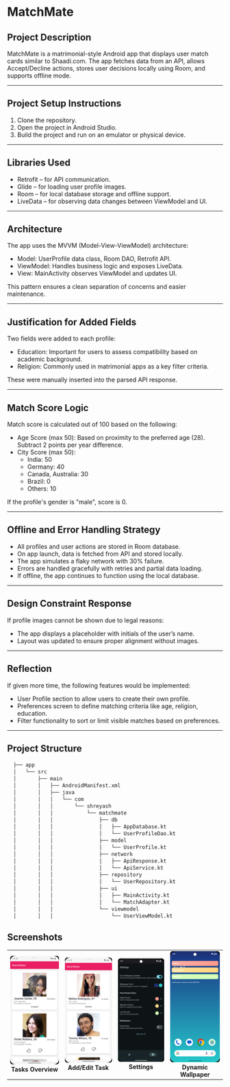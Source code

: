 # MatchMate

## Project Description

MatchMate is a matrimonial-style Android app that displays user match cards similar to Shaadi.com. The app fetches data from an API, allows Accept/Decline actions, stores user decisions locally using Room, and supports offline mode.

---

## Project Setup Instructions

1. Clone the repository.
2. Open the project in Android Studio.
3. Build the project and run on an emulator or physical device.

---

## Libraries Used

- Retrofit – for API communication.
- Glide – for loading user profile images.
- Room – for local database storage and offline support.
- LiveData – for observing data changes between ViewModel and UI.

---

## Architecture

The app uses the MVVM (Model-View-ViewModel) architecture:

- Model: UserProfile data class, Room DAO, Retrofit API.
- ViewModel: Handles business logic and exposes LiveData.
- View: MainActivity observes ViewModel and updates UI.

This pattern ensures a clean separation of concerns and easier maintenance.

---

## Justification for Added Fields

Two fields were added to each profile:

- Education: Important for users to assess compatibility based on academic background.
- Religion: Commonly used in matrimonial apps as a key filter criteria.

These were manually inserted into the parsed API response.

---

## Match Score Logic

Match score is calculated out of 100 based on the following:

- Age Score (max 50): Based on proximity to the preferred age (28). Subtract 2 points per year difference.
- City Score (max 50):
  - India: 50
  - Germany: 40
  - Canada, Australia: 30
  - Brazil: 0
  - Others: 10

If the profile's gender is "male", score is 0.

---

## Offline and Error Handling Strategy

- All profiles and user actions are stored in Room database.
- On app launch, data is fetched from API and stored locally.
- The app simulates a flaky network with 30% failure.
- Errors are handled gracefully with retries and partial data loading.
- If offline, the app continues to function using the local database.

---

## Design Constraint Response

If profile images cannot be shown due to legal reasons:

- The app displays a placeholder with initials of the user’s name.
- Layout was updated to ensure proper alignment without images.

---

## Reflection

If given more time, the following features would be implemented:

- User Profile section to allow users to create their own profile.
- Preferences screen to define matching criteria like age, religion, education.
- Filter functionality to sort or limit visible matches based on preferences.

---

## Project Structure
 
      ├── app
      │   └── src
      │       ├── main
      │       │   ├── AndroidManifest.xml
      │       │   ├── java
      │       │   │   └── com
      │       │   │       └── shreyash
      │       │   │           └── matchmate
      │       │   │               ├── db
      │       │   │               │   ├── AppDatabase.kt
      │       │   │               │   └── UserProfileDao.kt
      │       │   │               ├── model
      │       │   │               │   └── UserProfile.kt
      │       │   │               ├── network
      │       │   │               │   ├── ApiResponse.kt
      │       │   │               │   └── ApiService.kt
      │       │   │               ├── repository
      │       │   │               │   └── UserRepository.kt
      │       │   │               ├── ui
      │       │   │               │   ├── MainActivity.kt
      │       │   │               │   └── MatchAdapter.kt
      │       │   │               └── viewmodel
      │       │   │                   └── UserViewModel.kt



## Screenshots

<div align="center">
<table>
  <tr>
    <td align="center">
      <img src="https://github.com/shreyashp47/MatchMate/blob/main/ss/ss1.png" alt="Tasks Screen" width="200"/>
      <br><b>Tasks Overview</b>
    </td>
    <td align="center">
      <img src="https://github.com/shreyashp47/MatchMate/blob/main/ss/ss2.png" alt="Add Task" width="200"/>
      <br><b>Add/Edit Task</b>
    </td>
    <td align="center">
      <img src="https://github.com/shreyashp47/DoTrack/blob/main/SS/Screenshot_20250608_095253.png" alt="Settings" width="200"/>
      <br><b>Settings</b>
    </td>
    <td align="center">
      <img src="https://github.com/shreyashp47/DoTrack/blob/main/SS/Screenshot_20250608_093813.png" alt="Wallpaper" width="200"/>
      <br><b>Dynamic Wallpaper</b>
    </td>
  </tr>
</table>
</div>
